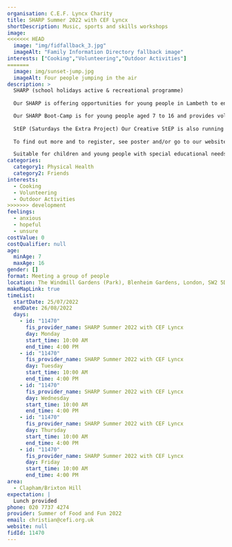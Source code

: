 ```yaml
---
organisation: C.E.F. Lyncx Charity
title: SHARP Summer 2022 with CEF Lyncx
shortDescription: Music, sports and skills workshops
image:
<<<<<<< HEAD
  image: "img/fidfallback_3.jpg"
  imageAlt: "Family Information Directory fallback image"
interests: ["Cooking","Volunteering","Outdoor Activities"]
=======
  image: img/sunset-jump.jpg
  imageAlt: Four people jumping in the air
description: >
  SHARP (school holidays active & recreational programme) 
   
  Our SHARP is offering opportunities for young people in Lambeth to engage in 25 days ‘Boot-Camp’ filled with structured active, recreation, learning and food programmes. 

  Our SHARP Boot-Camp is for young people aged 7 to 16 and provides volunteering/work experience opportunities for young people aged 16 years and over and it will run from Monday, 25 July to Friday, 26 August (Monday to Friday). 
   
  StEP (Saturdays the Extra Project) Our Creative StEP is also running every Saturday throughout the summer holidays. This project run from our GreenHouse, the Brixton Windmill One O’clock Club building, Windmill Gardens SW2 5DA, a safe space where young people aged 11 to 16 years old can seize the opportunity to explore and develop their #Creative/Performing Arts skills; see This Clip, an example production by the young people leading our Creative StEP.
   
  To find out more and to register, see poster and/or go to our website, https://cefi.org.uk/our-sharp-offer select ‘Project’ tab and then, ‘Our SHARP Offer’, scroll through and you will find all the information about these two initiatives of contact us directly. 

  Suitable for children and young people with special educational needs and disabilities.
categories:
  category1: Physical Health
  category2: Friends
interests:
  - Cooking
  - Volunteering
  - Outdoor Activities
>>>>>>> development
feelings:
  - anxious
  - hopeful
  - unsure
costValue: 0
costQualifier: null
age:
  minAge: 7
  maxAge: 16
gender: []
format: Meeting a group of people
location: The Windmill Gardens (Park), Blenheim Gardens, London, SW2 5DA
makeMapLink: true
timeList:
  startDate: 25/07/2022
  endDate: 26/08/2022
  days:
    - id: "11470"
      fis_provider_name: SHARP Summer 2022 with CEF Lyncx
      day: Monday
      start_time: 10:00 AM
      end_time: 4:00 PM
    - id: "11470"
      fis_provider_name: SHARP Summer 2022 with CEF Lyncx
      day: Tuesday
      start_time: 10:00 AM
      end_time: 4:00 PM
    - id: "11470"
      fis_provider_name: SHARP Summer 2022 with CEF Lyncx
      day: Wednesday
      start_time: 10:00 AM
      end_time: 4:00 PM
    - id: "11470"
      fis_provider_name: SHARP Summer 2022 with CEF Lyncx
      day: Thursday
      start_time: 10:00 AM
      end_time: 4:00 PM
    - id: "11470"
      fis_provider_name: SHARP Summer 2022 with CEF Lyncx
      day: Friday
      start_time: 10:00 AM
      end_time: 4:00 PM
area:
  - Clapham/Brixton Hill
expectation: |
  Lunch provided
phone: 020 7737 4274
provider: Summer of Food and Fun 2022
email: christian@cefi.org.uk
website: null
fidId: 11470
---
```

